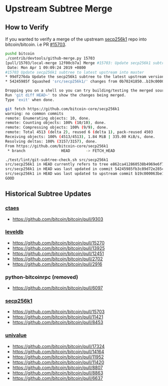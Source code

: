 # Upstream Subtree Merge

## How to Verify

If you wanted to verify a merge of the upstream [secp256k1](https://github.com/bitcoin-core/secp256k1) repo into bitcoin/bitcoin. i.e PR [#15703](https://github.com/bitcoin/bitcoin/pull/15703).

```bash
pushd bitcoin
./contrib/devtools/github-merge.py 15703
[pull/15703/local-merge 12f00cb7a] Merge #15703: Update secp256k1 subtree to latest upstream
 Date: Mon Apr 1 09:09:24 2019 +0800
#15703 Update secp256k1 subtree to latest upstream into master
* 99df276da Update the secp256k1 subtree to the latest upstream version (Pieter Wuille) (pull/15703/head)
* 54245985f Squashed 'src/secp256k1/' changes from 0b70241850..b19c000063 (Pieter Wuille)

Dropping you on a shell so you can try building/testing the merged source.
Run 'git diff HEAD~' to show the changes being merged.
Type 'exit' when done.

git fetch https://github.com/bitcoin-core/secp256k1
warning: no common commits
remote: Enumerating objects: 10, done.
remote: Counting objects: 100% (10/10), done.
remote: Compressing objects: 100% (9/9), done.
remote: Total 4513 (delta 2), reused 6 (delta 1), pack-reused 4503
Receiving objects: 100% (4513/4513), 1.84 MiB | 335.00 KiB/s, done.
Resolving deltas: 100% (3157/3157), done.
From https://github.com/bitcoin-core/secp256k1
 * branch                HEAD       -> FETCH_HEAD

./test/lint/git-subtree-check.sh src/secp256k1
src/secp256k1 in HEAD currently refers to tree e862ca412860538b4969e6f77c8c005695e5ed28
src/secp256k1 in HEAD was last updated in commit 54245985fb3c89d72e285c4db39d38ed2f5fb0de (tree e862ca412860538b4969e6f77c8c005695e5ed28)
src/secp256k1 in HEAD was last updated to upstream commit b19c000063be11018b4d1a6b0a85871ab9d0bdcf (tree e862ca412860538b4969e6f77c8c005695e5ed28)
GOOD
```

## Historical Subtree Updates

### [ctaes](https://github.com/bitcoin-core/ctaes)

- https://github.com/bitcoin/bitcoin/pull/9303

### [leveldb](https://github.com/bitcoin-core/leveldb)

- https://github.com/bitcoin/bitcoin/pull/15270
- https://github.com/bitcoin/bitcoin/pull/13925
- https://github.com/bitcoin/bitcoin/pull/12451
- https://github.com/bitcoin/bitcoin/pull/2702
- https://github.com/bitcoin/bitcoin/pull/2916

### python-bitcoinrpc (removed)
- https://github.com/bitcoin/bitcoin/pull/6097

### [secp256k1](https://github.com/bitcoin-core/secp256k1)

- https://github.com/bitcoin/bitcoin/pull/15703
- https://github.com/bitcoin/bitcoin/pull/11421
- https://github.com/bitcoin/bitcoin/pull/8453

### [univalue](https://github.com/bitcoin-core/univalue)

- https://github.com/bitcoin/bitcoin/pull/17324
- https://github.com/bitcoin/bitcoin/pull/14164
- https://github.com/bitcoin/bitcoin/pull/11952
- https://github.com/bitcoin/bitcoin/pull/11420
- https://github.com/bitcoin/bitcoin/pull/8807
- https://github.com/bitcoin/bitcoin/pull/8863
- https://github.com/bitcoin/bitcoin/pull/6637
